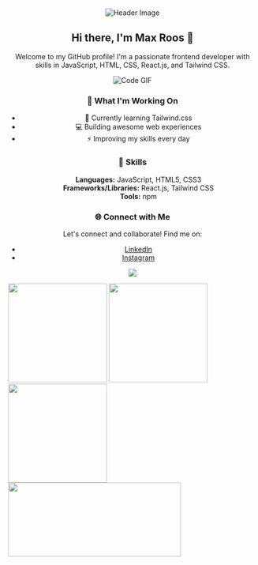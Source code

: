 # 

<div align="center">
  <img src="header.png" alt="Header Image">

  ## Hi there, I'm Max Roos 👋

  <p>Welcome to my GitHub profile! I'm a passionate frontend developer with skills in JavaScript, HTML, CSS, React.js, and Tailwind CSS.</p>

  <img src="code.gif" alt="Code GIF">
  
  ### 🚀 What I'm Working On

  - 🌱 Currently learning Tailwind.css
  - 💻 Building awesome web experiences
  - ⚡️ Improving my skills every day

  ### 💼 Skills

  <ul style="list-style-type:none">
    <li><b>Languages:</b> JavaScript, HTML5, CSS3</li>
    <li><b>Frameworks/Libraries:</b> React.js, Tailwind CSS</li>
    <li><b>Tools:</b> npm</li>
  </ul>

  ### 🌐 Connect with Me

  Let's connect and collaborate! Find me on:
  
  - [LinkedIn](https://www.linkedin.com/in/max-roos-010a951b4/)
  - [Instagram](https://www.instagram.com/maxroos_/)

  ![](https://komarev.com/ghpvc/?username=MaxRoos04&color=green)

</div>


<img src="https://pluralsight2.imgix.net/paths/images/javascript-542e10ea6e.png" width="200" height="200" /> 
<img src="https://cdn.pixabay.com/photo/2017/08/05/11/16/logo-2582748_640.png" width="200" height="200" />
<img src="https://cdn.pixabay.com/photo/2017/08/05/11/16/logo-2582747_1280.png" width="200" height="200" />
<img src="https://camo.githubusercontent.com/6433ae2acf0465f470f2ddb9b058d866ce2d4fc96b894954f882c2075f22981f/68747470733a2f2f696d6167652e6962622e636f2f695748724b6e2f72656163745f6e61746976655f7461696c77696e642e706e67" width="350" height="150" />


